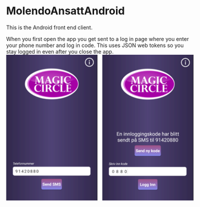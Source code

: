 # MolendoAnsattAndroid
This is the Android front end client.

When you first open the app you get sent to a log in page where you enter your phone number and log in code. This uses JSON web tokens so you stay logged in even after you close the app.
<br>
<img width="600" src="../githubImages/AndroidLogIn.PNG">
